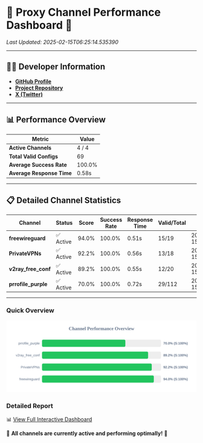 # 🌟 Proxy Channel Performance Dashboard 🌟

_Last Updated: 2025-02-15T06:25:14.535390_

---

## 👩‍💻 Developer Information

- **[GitHub Profile](https://github.com/4n0nymou3)**  
- **[Project Repository](https://github.com/4n0nymou3/multi-proxy-config-fetcher)**  
- **[X (Twitter)](https://x.com/4n0nymou3)**  

---

## 📊 Performance Overview

| Metric                | Value       |
|-----------------------|-------------|
| **Active Channels**   | 4 / 4       |
| **Total Valid Configs** | 69          |
| **Average Success Rate** | 100.0%      |
| **Average Response Time** | 0.58s       |

---

## 📋 Detailed Channel Statistics

| Channel          | Status     | Score  | Success Rate | Response Time | Valid/Total | Last Success               |
|------------------|------------|--------|--------------|---------------|-------------|----------------------------|
| **freewireguard**  | ✅ Active  | 94.0%  | 100.0% | 0.51s         | 15/19       | 2025-02-15T06:25:14.533440 |
| **PrivateVPNs**  | ✅ Active  | 92.2%  | 100.0% | 0.56s         | 13/18       | 2025-02-15T06:25:13.991837 |
| **v2ray_free_conf**  | ✅ Active  | 89.2%  | 100.0% | 0.55s         | 12/20       | 2025-02-15T06:25:13.402380 |
| **prrofile_purple**  | ✅ Active  | 70.0%  | 100.0% | 0.72s         | 29/112       | 2025-02-15T06:25:12.782224 |

---

### Quick Overview
<div align="center">
  <a href="https://raw.githubusercontent.com/nullluser/NullRepo/refs/heads/main/assets/channel_stats_chart.svg">
    <img src="https://raw.githubusercontent.com/nullluser/NullRepo/refs/heads/main/assets/channel_stats_chart.svg" alt="Source Performance Statistics" width="800">
  </a>
</div>

### Detailed Report
📊 [View Full Interactive Dashboard](https://htmlpreview.github.io/?https://github.com/nullluser/NullRepo/blob/main/assets/performance_report.html)

🎉 **All channels are currently active and performing optimally!** 🎉
